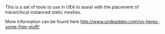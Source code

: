 This is a set of tools to use in UE4 to assist with the placement of hierarchical instanced static meshes.

More information can be found here http://www.undeaddev.com/yo-heres-some-free-stuff/